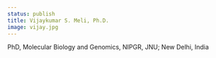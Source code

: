 ```yaml
---
status: publish
title: Vijaykumar S. Meli, Ph.D.
image: vijay.jpg
---
```

PhD, Molecular Biology and Genomics, NIPGR, JNU; New Delhi, India
